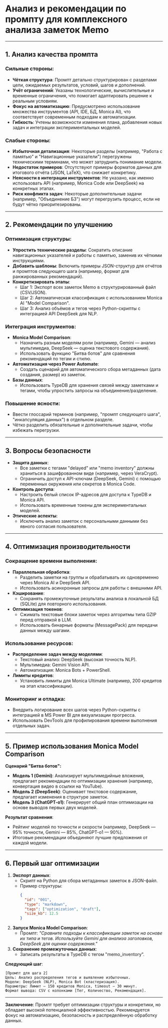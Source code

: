 # Анализ и рекомендации по промпту для комплексного анализа заметок Memo  

---

## 1. **Анализ качества промпта**  
### **Сильные стороны:**  
- **Чёткая структура**: Промпт детально структурирован с разделами цели, ожидаемых результатов, условий, шагов и дополнений.  
- **Учёт ограничений**: Указаны технологические, вычислительные и временные ограничения, что помогает адаптировать решение к реальным условиям.  
- **Фокус на автоматизацию**: Предусмотрено использование множества инструментов (API, IDE, БД, Monica AI), что соответствует современным подходам к автоматизации.  
- **Гибкость**: Учтены возможности изменения плана, добавления новых задач и интеграции экспериментальных моделей.  

### **Слабые стороны:**  
- **Избыточная детализация**: Некоторые разделы (например, "Работа с памятью" и "Навигационные указатели") перегружены техническими терминами, что может затруднить понимание модели.  
- **Недостаток примеров**: Отсутствуют примеры форматов данных для итогового отчёта (JSON, LaTeX), что снижает конкретику.  
- **Неясности в интеграции инструментов**: Не указано, как именно использовать API (например, Monica Code или DeepSeek) на конкретных этапах.  
- **Риск конфликта задач**: Некоторые дополнительные задачи (например, "Объединение БЗ") могут перегрузить процесс, если не будут чётко приоритезированы.  

---

## 2. **Рекомендации по улучшению**  
### **Оптимизация структуры:**  
- **Упростить технические разделы**: Сократить описание навигационных указателей и работы с памятью, заменив их чёткими инструкциями.  
- **Добавить шаблоны**: Включить примеры JSON-структур для отчётов и промптов следующего шага (например, формат для ранжированных рекомендаций).  
- **Конкретизировать этапы**:  
  - Шаг 1: Экспорт всех заметок Memo в структурированный файл (CSV/JSON).  
  - Шаг 2: Автоматическая классификация с использованием Monica AI "Model Comparison".  
  - Шаг 3: Анализ объёмов и тегов через Python-скрипты с интеграцией API DeepSeek для NLP.  

### **Интеграция инструментов:**  
- **Monica Model Comparison**:  
  - Назначить разным моделям роли (например, Gemini — анализ мультимедиа, DeepSeek — оценка текстового содержания).  
  - Использовать функцию "Битва ботов" для сравнения рекомендаций по тегам и стилю.  
- **Автоматизация через Power Automate**:  
  - Создать сценарий для автоматического сбора метаданных (дата создания, размер) из заметок.  
- **Базы данных**:  
  - Использовать TypeDB для хранения связей между заметками и тегами, чтобы упростить запросы на объединение/разделение.  

### **Повышение ясности:**  
- Ввести глоссарий терминов (например, "промпт следующего шага", "инкапсуляция данных") в отдельном разделе.  
- Чётко разделить обязательные и дополнительные задачи, чтобы избежать перегрузки.  

---

## 3. **Вопросы безопасности**  
- **Защита данных**:  
  - Все заметки с тегами "delayed" или "memo inventory" должны храниться в зашифрованном виде (например, через VeraCrypt).  
  - Ограничить доступ к API-ключам (DeepSeek, Gemini) с помощью переменных окружения или секретов в Monica Code.  
- **Контроль доступа**:  
  - Настроить белый список IP-адресов для доступа к TypeDB и Monica API.  
  - Использовать временные токены для экспериментальных моделей.  
- **Этические аспекты**:  
  - Исключить анализ заметок с персональными данными без явного согласия пользователя.  

---

## 4. **Оптимизация производительности**  
### **Сокращение времени выполнения:**  
- **Параллельная обработка**:  
  - Разделить заметки на группы и обрабатывать их одновременно через Monica AI и DeepSeek API.  
  - Использовать асинхронные запросы для работы с внешними API.  
- **Кэширование**:  
  - Сохранять промежуточные результаты анализа в локальной БД (SQLite) для повторного использования.  
- **Оптимизация токенов**:  
  - Сжимать текстовые блоки заметок через алгоритмы типа GZIP перед отправкой в LLM.  
  - Использовать бинарные форматы (MessagePack) для передачи данных между шагами.  

### **Использование ресурсов:**  
- **Распределение задач между моделями**:  
  - Текстовый анализ: DeepSeek (высокая точность NLP).  
  - Мультимедиа: Gemini Vision API.  
  - Автоматизация: Monica Bots + PowerShell.  
- **Лимиты кредитов**:  
  - Установить лимиты для Monica Ultimate (например, 200 кредитов на этап классификации).  

### **Мониторинг и отладка:**  
- Внедрить логирование всех шагов через Python-скрипты с интеграцией в MS Power BI для визуализации прогресса.  
- Использовать DevTools для профилирования времени выполнения отдельных задач.  

---

## 5. **Пример использования Monica Model Comparison**  
**Сценарий "Битва ботов":**  
- **Модель 1 (Gemini)**: Анализирует мультимедийные вложения, предлагает рекомендации по оптимизации хранения (например, конвертация видео в ссылки на YouTube).  
- **Модель 2 (DeepSeek)**: Оценивает текстовое содержание, предлагает изменения в структуре заметок.  
- **Модель 3 (ChatGPT-o1)**: Генерирует общий план оптимизации на основе выводов первых двух моделей.  

**Результат сравнения**:  
- Рейтинг моделей по точности и скорости (например, DeepSeek — 95% точности, Gemini — 85%, ChatGPT-o1 — 90%).  
- Итоговые рекомендации объединяют лучшие предложения от каждой модели.  

---

## 6. **Первый шаг оптимизации**  
1. **Экспорт данных**:  
   - Скрипт на Python для сбора метаданных заметок в JSON-файл.  
   - Пример структуры:  
     ```json  
     {  
       "id": "001",  
       "type": "markdown",  
       "tags": ["optimization", "draft"],  
       "size_kb": 12.5  
     }  
     ```  
2. **Запуск Monica Model Comparison**:  
   - Промпт: *"Сравните подходы к классификации заметок на основе их типа и тегов. Используйте Gemini для анализа заголовков, DeepSeek для оценки содержания."*  
3. **Сохранение промежуточных данных**:  
   - Записать результаты в TypeDB с тегом "memo_inventory".  

**Следующий шаг**:  
```  
[Промпт для шага 2]  
Цель: Анализ распределения тегов и выявление избыточных.  
Модели: DeepSeek (NLP), Monica Bot (кластеризация).  
Параметры: Лимит — 150 кредитов Monica, timeout — 30 минут.  
Формат вывода: CSV с колонками [Тег, Количество, Рекомендация].  
```  

--- 

**Заключение**: Промпт требует оптимизации структуры и конкретики, но обладает высокой потенциалной эффективностью. Рекомендуется фокус на автоматизацию, безопасность и распределённую обработку данных.